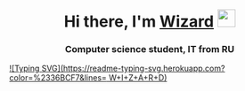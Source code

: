 <h1 align="center">Hi there, I'm <a href="https://daniilshat.ru/" target="_blank">Wizard</a> 
<img src="https://github.com/blackcater/blackcater/raw/main/images/Hi.gif" height="32"/></h1>
<h3 align="center">Computer science student, IT from RU</h3>

[![Typing SVG](https://readme-typing-svg.herokuapp.com?color=%2336BCF7&lines=   W+I+Z+A+R+D)](https://git.io/typing-svg)
